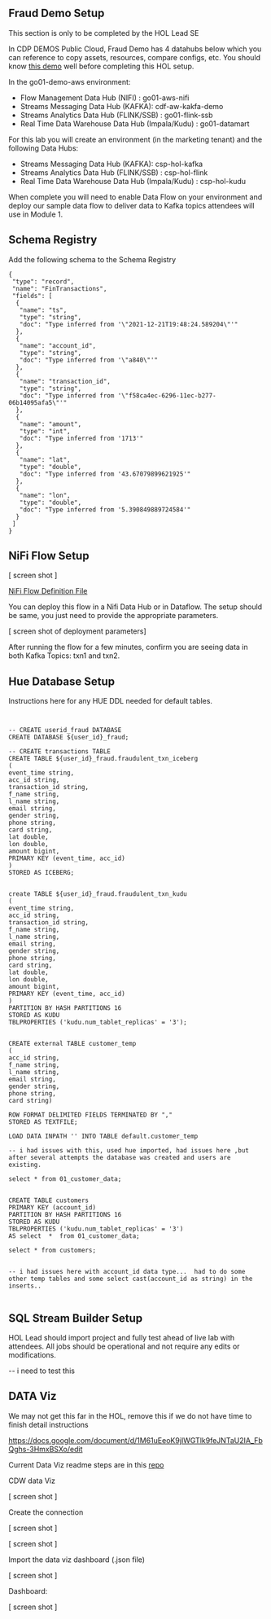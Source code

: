## Fraud Demo Setup

This section is only to be completed by the HOL Lead SE

In CDP DEMOS Public Cloud, Fraud Demo has 4 datahubs below which you can reference to copy assets, resources, compare configs, etc.   You should know [this demo](https://github.com/cldr-steven-matison/Fraud-Prevention-With-Cloudera-SSB) well before completing this HOL setup.

In the go01-demo-aws environment:

 * Flow Management Data Hub (NIFI) : go01-aws-nifi
 * Streams Messaging Data Hub (KAFKA): cdf-aw-kakfa-demo
 * Streams Analytics Data Hub (FLINK/SSB) : go01-flink-ssb 
 * Real Time Data Warehouse Data Hub (Impala/Kudu) : go01-datamart



For this lab you will create an environment (in the marketing tenant) and the following Data Hubs:

 * Streams Messaging Data Hub (KAFKA): csp-hol-kafka
 * Streams Analytics Data Hub (FLINK/SSB) : csp-hol-flink
 * Real Time Data Warehouse Data Hub (Impala/Kudu) : csp-hol-kudu


When complete you will need to enable Data Flow on your environment and deploy our sample data flow to deliver data to Kafka topics attendees will use in Module 1.


## Schema Registry

Add the following schema to the Schema Registry

```
{
 "type": "record",
 "name": "FinTransactions",
 "fields": [
  {
   "name": "ts",
   "type": "string",
   "doc": "Type inferred from '\"2021-12-21T19:48:24.589204\"'"
  },
  {
   "name": "account_id",
   "type": "string",
   "doc": "Type inferred from '\"a840\"'"
  },
  {
   "name": "transaction_id",
   "type": "string",
   "doc": "Type inferred from '\"f58ca4ec-6296-11ec-b277-06b14095afa5\"'"
  },
  {
   "name": "amount",
   "type": "int",
   "doc": "Type inferred from '1713'"
  },
  {
   "name": "lat",
   "type": "double",
   "doc": "Type inferred from '43.67079899621925'"
  },
  {
   "name": "lon",
   "type": "double",
   "doc": "Type inferred from '5.390849889724584'"
  }
 ]
}
```

## NiFi Flow Setup

[ screen shot ]


[NiFi Flow Definition File](/assets/Fraud_Detection_Demo_Dataflow.json)

You can deploy this flow in a Nifi Data Hub or in Dataflow.  The setup should be same, you just need to provide the appropriate parameters.

[ screen shot of deployment parameters]

After running the flow for a few minutes, confirm you are seeing data in both Kafka Topics: txn1 and txn2.

## Hue Database Setup

Instructions here for any HUE DDL needed for default tables.

```


-- CREATE userid_fraud DATABASE
CREATE DATABASE ${user_id}_fraud;

-- CREATE transactions TABLE
CREATE TABLE ${user_id}_fraud.fraudulent_txn_iceberg
(
event_time string,
acc_id string,
transaction_id string,
f_name string,
l_name string,
email string,
gender string,
phone string,
card string,
lat double,
lon double,
amount bigint,
PRIMARY KEY (event_time, acc_id)
)
STORED AS ICEBERG;


create TABLE ${user_id}_fraud.fraudulent_txn_kudu
(
event_time string,
acc_id string,
transaction_id string,
f_name string,
l_name string,
email string,
gender string,
phone string,
card string,
lat double,
lon double,
amount bigint,
PRIMARY KEY (event_time, acc_id)
)
PARTITION BY HASH PARTITIONS 16
STORED AS KUDU
TBLPROPERTIES ('kudu.num_tablet_replicas' = '3');


CREATE external TABLE customer_temp
(
acc_id string,
f_name string,
l_name string,
email string,
gender string,
phone string,
card string)

ROW FORMAT DELIMITED FIELDS TERMINATED BY ","
STORED AS TEXTFILE;

LOAD DATA INPATH '' INTO TABLE default.customer_temp

-- i had issues with this, used hue imported, had issues here ,but after several attempts the database was created and users are existing.

select * from 01_customer_data;


CREATE TABLE customers
PRIMARY KEY (account_id)
PARTITION BY HASH PARTITIONS 16
STORED AS KUDU
TBLPROPERTIES ('kudu.num_tablet_replicas' = '3')
AS select  *  from 01_customer_data;

select * from customers;


-- i had issues here with account_id data type...  had to do some other temp tables and some select cast(account_id as string) in the inserts..


```

## SQL Stream Builder Setup

HOL Lead should import project and fully test ahead of live lab with attendees.
All jobs should be operational and not require any edits or modifications.

-- i need to test this

## DATA Viz

We may not get this far in the HOL,  remove this if we do not have time to finish detail instructions

https://docs.google.com/document/d/1M61uEeoK9jIWGTlk9feJNTaU2IA_FbQghs-3HmxBSXo/edit 


Current Data Viz readme steps are in this [repo](https://github.com/cldr-steven-matison/Fraud-Prevention-With-Cloudera-SSB?tab=readme-ov-file#data-visualization)

CDW data Viz

[ screen shot ]

Create the connection

[ screen shot ]


[ screen shot ]

Import the data viz dashboard (.json file) 

[ screen shot ]

Dashboard:

[ screen shot ]


